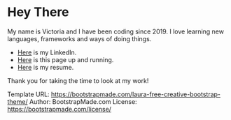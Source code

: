 # Hey There
My name is Victoria and I have been coding since 2019. 
I love learning new languages, frameworks and ways of doing things.

- [Here](https://www.linkedin.com/in/victoria-kee/) is my LinkedIn.
- [Here](vkee.dev) is this page up and running.
- [Here](VictoriaKeeResume.pdf) is my resume.

Thank you for taking the time to look at my work!

Template URL: https://bootstrapmade.com/laura-free-creative-bootstrap-theme/
Author: BootstrapMade.com
License: https://bootstrapmade.com/license/
